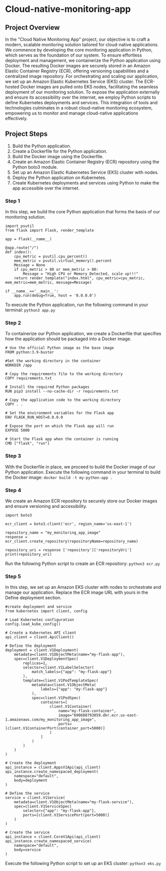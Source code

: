 # Cloud-native-monitoring-app

## Project Overview
In the "Cloud Native Monitoring App" project, our objective is to craft a modern, scalable monitoring solution tailored for cloud-native applications. We commence by developing the core monitoring application in Python, which serves as the foundation of our system. To ensure effortless deployment and management, we containerize the Python application using Docker. The resulting Docker images are securely stored in an Amazon Elastic Container Registry (ECR), offering versioning capabilities and a centralized image repository. For orchestrating and scaling our application, we set up an Amazon Elastic Kubernetes Service (EKS) cluster. The ECR-hosted Docker images are pulled onto EKS nodes, facilitating the seamless deployment of our monitoring solution. To expose the application externally and ensure its accessibility over the internet, we employ Python scripts to define Kubernetes deployments and services. This integration of tools and technologies culminates in a robust cloud-native monitoring ecosystem, empowering us to monitor and manage cloud-native applications effectively.

## Project Steps
1. Build the Python application.
2. Create a Dockerfile for the Python application.
3. Build the Docker image using the Dockerfile.
4. Create an Amazon Elastic Container Registry (ECR) repository using the Python boto3 module.
5. Set up an Amazon Elastic Kubernetes Service (EKS) cluster with nodes.
6. Deploy the Python application on Kubernetes.
7. Create Kubernetes deployments and services using Python to make the app accessible over the internet.

### Step 1 
In this step, we build the core Python application that forms the basis of our monitoring solution.

```
import psutil
from flask import Flask, render_template

app = Flask(__name__)

@app.route("/")
def index():
    cpu_metric = psutil.cpu_percent()
    mem_metric = psutil.virtual_memory().percent
    Message = None
    if cpu_metric > 80 or mem_metric > 80:
        Message = "High CPU or Memory Detected, scale up!!!"
    return render_template("index.html", cpu_metric=cpu_metric, mem_metric=mem_metric, message=Message)

if __name__=='__main__':
    app.run(debug=True, host = '0.0.0.0')
```
To execute the Python application, run the following command in your terminal: `python3 app.py`

### Step 2
To containerize our Python application, we create a Dockerfile that specifies how the application should be packaged into a Docker image.
```
# Use the official Python image as the base image
FROM python:3.9-buster

#Set the working directory in the container
WORKDIR /app

# Copy the requirements file to the working directory
COPY requirements.txt

# Install the required Python packages
RUN pip3 install --no-cache-dir -r requirements.txt

# Copy the application code to the working directory
COPY . .

# Set the environment variables for the Flask app
ENV FLASK_RUN_HOST=0.0.0.0

# Expose the port on which the Flask app will run
EXPOSE 5000

# Start the Flask app when the container is running
CMD ["flask", "run"]
```

### Step 3
With the Dockerfile in place, we proceed to build the Docker image of our Python application. Execute the following command in your terminal to build the Docker image: `docker build -t my-python-app .`

### Step 4
We create an Amazon ECR repository to securely store our Docker images and ensure versioning and accessibility.
```
import boto3

ecr_client = boto3.client('ecr', region_name='us-east-1')

repository_name = "my_monitoring_app_image"
response = ecr_client.create_repository(repositoryName=repository_name)

repository_uri = response ['repository']['repositoryUri']
print(repository_uri)
```
Run the following Python script to create an ECR repository: `python3 ecr.py`

### Step 5
In this step, we set up an Amazon EKS cluster with nodes to orchestrate and manage our application.
Replace the ECR image URL with yours in the Define deployment section.
```
#create deployment and service
from kubernetes import client, config

# Load Kubernetes configuration
config.load_kube_config()

# Create a Kubernetes API client
api_client = client.ApiClient()

# Define the deployment
deployment = client.V1Deployment(
    metadata=client.V1ObjectMeta(name="my-flask-app"),
    spec=client.V1DeploymentSpec(
        replicas=1,
        selector=client.V1LabelSelector(
            match_labels={"app": "my-flask-app"}
        ),
        template=client.V1PodTemplateSpec(
            metadata=client.V1ObjectMeta(
                labels={"app": "my-flask-app"}
            ),
            spec=client.V1PodSpec(
                containers=[
                    client.V1Container(
                        name="my-flask-container",
                        image="690688793859.dkr.ecr.us-east-1.amazonaws.com/my_monitoring_app_image",
                        ports=[client.V1ContainerPort(container_port=5000)]
                    )
                ]
            )
        )
    )
)

# Create the deployment
api_instance = client.AppsV1Api(api_client)
api_instance.create_namespaced_deployment(
    namespace="default",
    body=deployment
)

# Define the service
service = client.V1Service(
    metadata=client.V1ObjectMeta(name="my-flask-service"),
    spec=client.V1ServiceSpec(
        selector={"app": "my-flask-app"},
        ports=[client.V1ServicePort(port=5000)]
    )
)

# Create the service
api_instance = client.CoreV1Api(api_client)
api_instance.create_namespaced_service(
    namespace="default",
    body=service
)
```
Execute the following Python script to set up an EKS cluster: `python3 eks.py`




 


